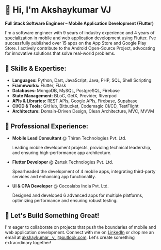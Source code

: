 <!DOCTYPE html>
<html lang="en">

<head>
  <meta charset="UTF-8">
  <meta name="viewport" content="width=device-width, initial-scale=1.0">
  <title>GitHub About</title>
</head>

<body>
  <div class="profile-section">
    <h1>👋 Hi, I'm Akshaykumar VJ</h1>
    <p><strong>Full Stack Software Engineer – Mobile Application Development (Flutter)</strong></p>
    <p>I'm a software engineer with 9 years of industry experience and 4 years of specialization in mobile and web application development using Flutter. I've successfully published over 15 apps on the App Store and Google Play Store. I actively contribute to the Android Open-Source Project, advocating for innovative solutions that solve real-world problems.</p>
  </div>

  <div class="profile-section">
    <h2>🔧 Skills & Expertise:</h2>
    <ul>
      <li><strong>Languages:</strong> Python, Dart, JavaScript, Java, PHP, SQL, Shell Scripting</li>
      <li><strong>Frameworks:</strong> Flutter, Flask</li>
      <li><strong>Databases:</strong> MongoDB, MySQL, PostgreSQL, Firebase</li>
      <li><strong>State Management:</strong> BLoC, GetX, Provider, Riverpod</li>
      <li><strong>APIs & Libraries:</strong> REST APIs, Google APIs, Firebase, Supabase</li>
      <li><strong>CI/CD & Tools:</strong> GitHub, Bitbucket, Codemagic CI/CD, TestFlight</li>
      <li><strong>Architecture:</strong> Domain-Driven Design, Clean Architecture, MVC, MVVM</li>
    </ul>
  </div>

  <div class="profile-section">
    <h2>💼 Professional Experience:</h2>
    <ul>
      <li><strong>Mobile Lead Consultant</strong> @ Thiran Technologies Pvt. Ltd.</li>
      <p>Leading mobile development projects, providing technical leadership, and ensuring high-performance app architecture.</p>
      <li><strong>Flutter Developer</strong> @ Zartek Technologies Pvt. Ltd.</li>
      <p>Spearheaded the development of 4 mobile apps, integrating third-party services and enhancing app functionality.</p>
      <li><strong>UI & CPA Developer</strong> @ Cocoalabs India Pvt. Ltd.</li>
      <p>Designed and developed 6 advanced apps for multiple platforms, optimizing performance and ensuring robust testing.</p>
    </ul>
  </div>

  <div class="contact-info">
    <h2>🚀 Let's Build Something Great!</h2>
    <p>I'm eager to collaborate on projects that push the boundaries of mobile and web application development. Connect with me on <a href="https://www.linkedin.com/in/akshaykumar--v-j" target="_blank">LinkedIn</a> or drop me an email at <a href="mailto:akshaykumar__v_j@outlook.com">akshaykumar__v_j@outlook.com</a>. Let's create something extraordinary together!</p>
  </div>
</body>

</html>
